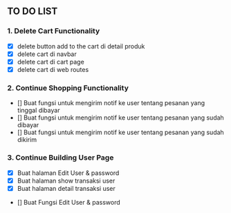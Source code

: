 ## TO DO LIST

### 1. Delete Cart Functionality

-   [x] delete button add to the cart di detail produk
-   [x] delete cart di navbar
-   [x] delete cart di cart page
-   [x] delete cart di web routes

### 2. Continue Shopping Functionality

-   [] Buat fungsi untuk mengirim notif ke user tentang pesanan yang tinggal dibayar
-   [] Buat fungsi untuk mengirim notif ke user tentang pesanan yang sudah dibayar
-   [] Buat fungsi untuk mengirim notif ke user tentang pesanan yang sudah dikirim

### 3. Continue Building User Page

-   [x] Buat halaman Edit User & password
-   [x] Buat halaman show transaksi user
-   [x] Buat halaman detail transaksi user
-   [] Buat Fungsi Edit User & password
